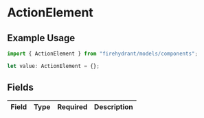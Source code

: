 # ActionElement

## Example Usage

```typescript
import { ActionElement } from "firehydrant/models/components";

let value: ActionElement = {};
```

## Fields

| Field       | Type        | Required    | Description |
| ----------- | ----------- | ----------- | ----------- |